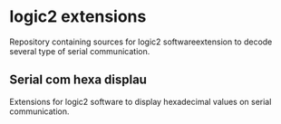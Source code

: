 
# logic2 extensions

Repository containing sources for logic2 softwareextension to decode several type of serial communication.  

## Serial com hexa displau

Extensions for logic2 software to display hexadecimal values on serial communication.
  